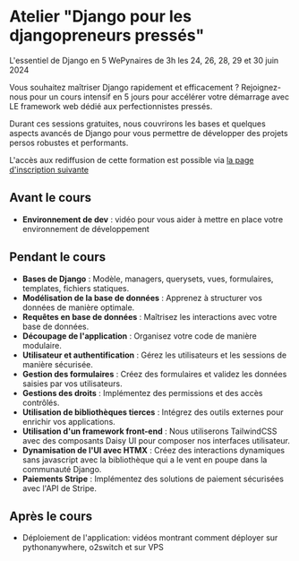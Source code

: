 # Atelier "Django pour les djangopreneurs pressés"

L'essentiel de Django en 5 WePynaires de 3h les 24, 26, 28, 29 et 30 juin 2024

Vous souhaitez maîtriser Django rapidement et efficacement ? Rejoignez-nous pour un cours intensif en 5 jours pour accélérer votre démarrage avec LE framework web dédié aux perfectionnistes pressés.

Durant ces sessions gratuites, nous couvrirons les bases et quelques aspects avancés de Django pour vous permettre de développer des projets persos robustes et performants.

L'accès aux rediffusion de cette formation est possible via [la page d'inscription suivante](https://edu.placepython.com/wepynaire-django-pour-les-djangopreneurs-presses-20240624-30)

## Avant le cours
- **Environnement de dev** : vidéo pour vous aider à mettre en place votre environnement de développement

## Pendant le cours
- **Bases de Django** : Modèle, managers, querysets, vues, formulaires, templates, fichiers statiques.
- **Modélisation de la base de données** : Apprenez à structurer vos données de manière optimale.
- **Requêtes en base de données** : Maîtrisez les interactions avec votre base de données.
- **Découpage de l'application** : Organisez votre code de manière modulaire.
- **Utilisateur et authentification** : Gérez les utilisateurs et les sessions de manière sécurisée.
- **Gestion des formulaires** : Créez des formulaires et validez les données saisies par vos utilisateurs.
- **Gestions des droits** : Implémentez des permissions et des accès contrôlés.
- **Utilisation de bibliothèques tierces** : Intégrez des outils externes pour enrichir vos applications.
- **Utilisation d'un framework front-end** : Nous utiliserons TailwindCSS avec des composants Daisy UI pour composer nos interfaces utilisateur.
- **Dynamisation de l'UI avec HTMX** : Créez des interactions dynamiques sans javascript avec la bibliothèque qui a le vent en poupe dans la communauté Django.
- **Paiements Stripe** : Implémentez des solutions de paiement sécurisées avec l'API de Stripe.

## Après le cours
- Déploiement de l'application: vidéos montrant comment déployer sur pythonanywhere, o2switch et sur VPS